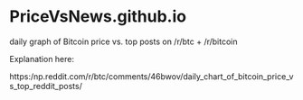 # PriceVsNews.github.io
daily graph of Bitcoin price vs. top posts on /r/btc + /r/bitcoin 

Explanation here:

https:/np.reddit.com/r/btc/comments/46bwov/daily_chart_of_bitcoin_price_vs_top_reddit_posts/

